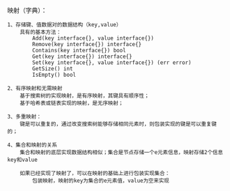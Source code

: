 映射（字典）：

    1、存储键、值数据对的数据结构（key,value）
        具有的基本方法：
        	Add(key interface{}, value interface{})
        	Remove(key interface{}) interface{}
        	Contains(key interface{}) bool
        	Get(key interface{}) interface{}
        	Set(key interface{}, value interface{}) (err error)
        	GetSize() int
        	IsEmpty() bool
    
    2、有序映射和无需映射
        基于搜索树的实现映射，是有序映射，其键具有顺序性；
        基于哈希表或链表实现的映射，是无序映射；
        
    3、多重映射：
        键是可以重复的，通过改变搜索树能够存储相同元素时，则包装实现的键是可以重复键的；
    
    4、集合和映射的关系
        集合和映射的底层实现数据结构相似；集合是节点存储一个e元素信息，映射存储2个信息key和value
        
        如果已经实现了映射了，可以在映射的基础上进行包装实现集合：
            包装映射，映射的key为集合的e元素值，value为空来实现